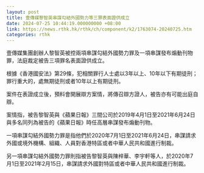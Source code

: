 ```yaml
---
layout: post
title: 壹傳媒黎智英串謀勾結外國勢力等三罪表面證供成立
date: 2024-07-25 10:44:19.000000000 +08:00
link: https://news.rthk.hk/rthk/ch/component/k2/1763074-20240725.htm
categories: rthk
---
```


壹傳媒集團創辦人黎智英被控兩項串謀勾結外國勢力罪及一項串謀發布煽動刊物罪，法庭裁定被告三項罪名表面證供成立。

根據《香港國安法》第29條，犯相關罪行人士處以3年以上、10年以下有期徒刑；罪行重大的，處無期徒刑或者10年以上有期徒刑。

案件在表證成立後，預料會開展辯方案情，將傳召辯方證人，被告亦有可能出庭自辯。

案情指，被告黎智英與《蘋果日報》三間公司於2019年4月1日至2021年6月24日與多名同列為被告的《蘋果日報》時任高層串謀發布煽動刊物。

一項串謀勾結外國勢力罪是指他們於2020年7月1日至2021年6月24日，串謀請求外國或境外機構、組織、人員對香港特區或者中華人民共和國進行制裁。

另一項串謀勾結外國勢力罪則指被告黎智英與陳梓華、李宇軒等人，於2020年7月1日至2021年2月15日，串謀請求外國對特區或者中華人民共和國進行制裁。
